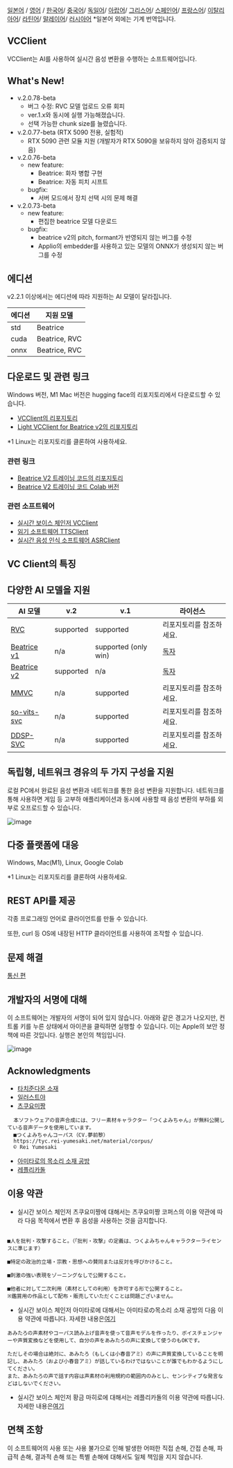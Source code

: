 [일본어](/README.md) /
[영어](/docs_i18n/README_en.md) /
[한국어](/docs_i18n/README_ko.md)/
[중국어](/docs_i18n/README_zh.md)/
[독일어](/docs_i18n/README_de.md)/
[아랍어](/docs_i18n/README_ar.md)/
[그리스어](/docs_i18n/README_el.md)/
[스페인어](/docs_i18n/README_es.md)/
[프랑스어](/docs_i18n/README_fr.md)/
[이탈리아어](/docs_i18n/README_it.md)/
[라틴어](/docs_i18n/README_la.md)/
[말레이어](/docs_i18n/README_ms.md)/
[러시아어](/docs_i18n/README_ru.md)
*일본어 외에는 기계 번역입니다.

## VCClient

VCClient는 AI를 사용하여 실시간 음성 변환을 수행하는 소프트웨어입니다.

## What's New!

* v.2.0.78-beta
  * 버그 수정: RVC 모델 업로드 오류 회피
  * ver.1.x와 동시에 실행 가능해졌습니다.
  * 선택 가능한 chunk size를 늘렸습니다.
* v.2.0.77-beta (RTX 5090 전용, 실험적)
  * RTX 5090 관련 모듈 지원 (개발자가 RTX 5090을 보유하지 않아 검증되지 않음)
* v.2.0.76-beta
  * new feature:
    * Beatrice: 화자 병합 구현
    * Beatrice: 자동 피치 시프트
  * bugfix:
    * 서버 모드에서 장치 선택 시의 문제 해결
* v.2.0.73-beta
  * new feature:
    * 편집한 beatrice 모델 다운로드
  * bugfix:
    * beatrice v2의 pitch, formant가 반영되지 않는 버그를 수정
    * Applio의 embedder를 사용하고 있는 모델의 ONNX가 생성되지 않는 버그를 수정

## 에디션

v2.2.1 이상에서는 에디션에 따라 지원하는 AI 모델이 달라집니다.

| 에디션 | 지원 모델 |
| ------ | ---------- |
| std    | Beatrice   |
| cuda   | Beatrice, RVC |
| onnx   | Beatrice, RVC |

## 다운로드 및 관련 링크

Windows 버전, M1 Mac 버전은 hugging face의 리포지토리에서 다운로드할 수 있습니다.

* [VCClient의 리포지토리](https://huggingface.co/wok000/vcclient000/tree/main)
* [Light VCClient for Beatrice v2의 리포지토리](https://huggingface.co/wok000/light_vcclient_beatrice/tree/main)

*1 Linux는 리포지토리를 클론하여 사용하세요.

### 관련 링크

* [Beatrice V2 트레이닝 코드의 리포지토리](https://huggingface.co/fierce-cats/beatrice-trainer)
* [Beatrice V2 트레이닝 코드 Colab 버전](https://github.com/w-okada/beatrice-trainer-colab)

### 관련 소프트웨어

* [실시간 보이스 체인저 VCClient](https://github.com/w-okada/voice-changer)
* [읽기 소프트웨어 TTSClient](https://github.com/w-okada/ttsclient)
* [실시간 음성 인식 소프트웨어 ASRClient](https://github.com/w-okada/asrclient)

## VC Client의 특징

## 다양한 AI 모델을 지원

| AI 모델                                                                                                     | v.2       | v.1                  | 라이선스                                                                                 |
| ------------------------------------------------------------------------------------------------------------ | --------- | -------------------- | ------------------------------------------------------------------------------------------ |
| [RVC ](https://github.com/RVC-Project/Retrieval-based-Voice-Conversion-WebUI/blob/main/docs/jp/README.ja.md) | supported | supported            | 리포지토리를 참조하세요.                                                             |
| [Beatrice v1](https://prj-beatrice.com/)                                                                     | n/a       | supported (only win) | [독자](https://github.com/w-okada/voice-changer/tree/master/server/voice_changer/Beatrice) |
| [Beatrice v2](https://prj-beatrice.com/)                                                                     | supported | n/a                  | [독자](https://huggingface.co/wok000/vcclient_model/blob/main/beatrice_v2_beta/readme.md)  |
| [MMVC](https://github.com/isletennos/MMVC_Trainer)                                                           | n/a       | supported            | 리포지토리를 참조하세요.                                                             |
| [so-vits-svc](https://github.com/svc-develop-team/so-vits-svc)                                               | n/a       | supported            | 리포지토리를 참조하세요.                                                             |
| [DDSP-SVC](https://github.com/yxlllc/DDSP-SVC)                                                               | n/a       | supported            | 리포지토리를 참조하세요.                                                             |

## 독립형, 네트워크 경유의 두 가지 구성을 지원

로컬 PC에서 완료된 음성 변환과 네트워크를 통한 음성 변환을 지원합니다.
네트워크를 통해 사용하면 게임 등 고부하 애플리케이션과 동시에 사용할 때 음성 변환의 부하를 외부로 오프로드할 수 있습니다.

![image](https://user-images.githubusercontent.com/48346627/206640768-53f6052d-0a96-403b-a06c-6714a0b7471d.png)

## 다중 플랫폼에 대응

Windows, Mac(M1), Linux, Google Colab

*1 Linux는 리포지토리를 클론하여 사용하세요.

## REST API를 제공

각종 프로그래밍 언어로 클라이언트를 만들 수 있습니다.

또한, curl 등 OS에 내장된 HTTP 클라이언트를 사용하여 조작할 수 있습니다.

## 문제 해결

[통신 편](tutorials/trouble_shoot_communication_ja.md)

## 개발자의 서명에 대해

이 소프트웨어는 개발자의 서명이 되어 있지 않습니다. 아래와 같은 경고가 나오지만, 컨트롤 키를 누른 상태에서 아이콘을 클릭하면 실행할 수 있습니다. 이는 Apple의 보안 정책에 따른 것입니다. 실행은 본인의 책임입니다.

![image](https://user-images.githubusercontent.com/48346627/212567711-c4a8d599-e24c-4fa3-8145-a5df7211f023.png)

## Acknowledgments

* [타치준다몬 소재](https://seiga.nicovideo.jp/seiga/im10792934)
* [일러스트야](https://www.irasutoya.com/)
* [츠쿠요미짱](https://tyc.rei-yumesaki.net/)

```
  本ソフトウェアの音声合成には、フリー素材キャラクター「つくよみちゃん」が無料公開している音声データを使用しています。
  ■つくよみちゃんコーパス（CV.夢前黎）
  https://tyc.rei-yumesaki.net/material/corpus/
  © Rei Yumesaki
```

* [아미타로의 목소리 소재 공방](https://amitaro.net/)
* [레플리카돌](https://kikyohiroto1227.wixsite.com/kikoto-utau)

## 이용 약관

* 실시간 보이스 체인저 츠쿠요미짱에 대해서는 츠쿠요미짱 코퍼스의 이용 약관에 따라 다음 목적에서 변환 후 음성을 사용하는 것을 금지합니다.

```

■人を批判・攻撃すること。（「批判・攻撃」の定義は、つくよみちゃんキャラクターライセンスに準じます）

■特定の政治的立場・宗教・思想への賛同または反対を呼びかけること。

■刺激の強い表現をゾーニングなしで公開すること。

■他者に対して二次利用（素材としての利用）を許可する形で公開すること。
※鑑賞用の作品として配布・販売していただくことは問題ございません。
```

* 실시간 보이스 체인저 아미타로에 대해서는 아미타로の목소리 소재 공방의 다음 이용 약관에 따릅니다. 자세한 내용은[여기](https://amitaro.net/voice/faq/#index_id6)

```
あみたろの声素材やコーパス読み上げ音声を使って音声モデルを作ったり、ボイスチェンジャーや声質変換などを使用して、自分の声をあみたろの声に変換して使うのもOKです。

ただしその場合は絶対に、あみたろ（もしくは小春音アミ）の声に声質変換していることを明記し、あみたろ（および小春音アミ）が話しているわけではないことが誰でもわかるようにしてください。
また、あみたろの声で話す内容は声素材の利用規約の範囲内のみとし、センシティブな発言などはしないでください。
```

* 실시간 보이스 체인저 황금 마히로에 대해서는 레플리카돌의 이용 약관에 따릅니다. 자세한 내용은[여기](https://kikyohiroto1227.wixsite.com/kikoto-utau/ter%EF%BD%8Ds-of-service)

## 면책 조항

이 소프트웨어의 사용 또는 사용 불가으로 인해 발생한 어떠한 직접 손해, 간접 손해, 파급적 손해, 결과적 손해 또는 특별 손해에 대해서도 일체 책임을 지지 않습니다.

```
